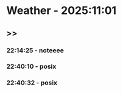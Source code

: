 # Weather - 2025:11:01
##  >> 

### 22:14:25 - noteeee

### 22:40:10 - posix

### 22:40:32 - posix


